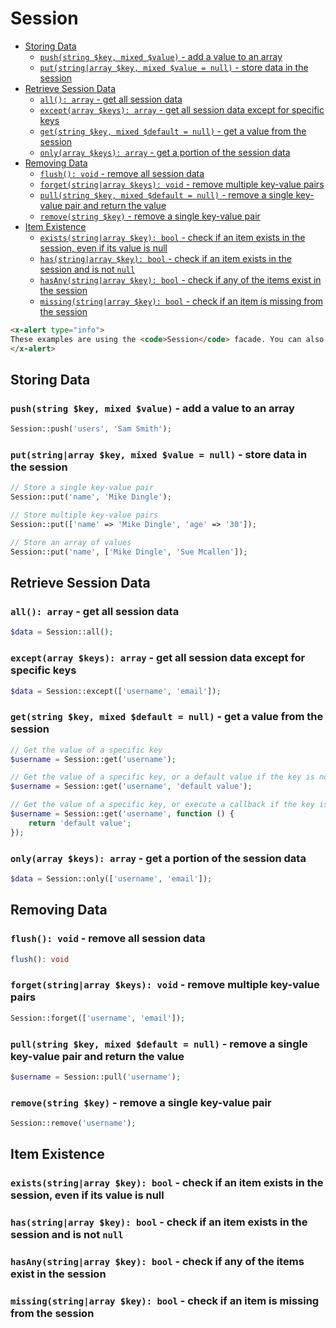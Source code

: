 # Session

<div class="small-headings"></div>

- [Storing Data](#storing-data)
  - [`push(string $key, mixed $value)` - add a value to an array](#pushstring-key-mixed-value---add-a-value-to-an-array)
  - [`put(string|array $key, mixed $value = null)` - store data in the session](#putstringarray-key-mixed-value--null---store-data-in-the-session)
- [Retrieve Session Data](#retrieve-session-data)
  - [`all(): array` - get all session data](#all-array---get-all-session-data)
  - [`except(array $keys): array` - get all session data except for specific keys](#exceptarray-keys-array---get-all-session-data-except-for-specific-keys)
  - [`get(string $key, mixed $default = null)` - get a value from the session](#getstring-key-mixed-default--null---get-a-value-from-the-session)
  - [`only(array $keys): array` - get a portion of the session data](#onlyarray-keys-array---get-a-portion-of-the-session-data)
- [Removing Data](#removing-data)
  - [`flush(): void` - remove all session data](#flush-void---remove-all-session-data)
  - [`forget(string|array $keys): void` - remove multiple key-value pairs](#forgetstringarray-keys-void---remove-multiple-key-value-pairs)
  - [`pull(string $key, mixed $default = null)` - remove a single key-value pair and return the value](#pullstring-key-mixed-default--null---remove-a-single-key-value-pair-and-return-the-value)
  - [`remove(string $key)` - remove a single key-value pair](#removestring-key---remove-a-single-key-value-pair)
- [Item Existence](#item-existence)
  - [`exists(string|array $key): bool` - check if an item exists in the session, even if its value is null](#existsstringarray-key-bool---check-if-an-item-exists-in-the-session-even-if-its-value-is-null)
  - [`has(string|array $key): bool` - check if an item exists in the session and is not `null`](#hasstringarray-key-bool---check-if-an-item-exists-in-the-session-and-is-not-null)
  - [`hasAny(string|array $key): bool` - check if any of the items exist in the session](#hasanystringarray-key-bool---check-if-any-of-the-items-exist-in-the-session)
  - [`missing(string|array $key): bool` - check if an item is missing from the session](#missingstringarray-key-bool---check-if-an-item-is-missing-from-the-session)

```html +parse
<x-alert type="info">
These examples are using the <code>Session</code> facade. You can also use the <code>session()</code> helper function.
</x-alert>
```

## Storing Data

### `push(string $key, mixed $value)` - add a value to an array

```php
Session::push('users', 'Sam Smith');
```

### `put(string|array $key, mixed $value = null)` - store data in the session

```php
// Store a single key-value pair
Session::put('name', 'Mike Dingle'); 

// Store multiple key-value pairs
Session::put(['name' => 'Mike Dingle', 'age' => '30']);

// Store an array of values
Session::put('name', ['Mike Dingle', 'Sue Mcallen']);
```

## Retrieve Session Data

### `all(): array` - get all session data

```php
$data = Session::all();
```

### `except(array $keys): array` - get all session data except for specific keys

```php
$data = Session::except(['username', 'email']);
```

### `get(string $key, mixed $default = null)` - get a value from the session

```php
// Get the value of a specific key
$username = Session::get('username');

// Get the value of a specific key, or a default value if the key is not present
$username = Session::get('username', 'default value');

// Get the value of a specific key, or execute a callback if the key is not present
$username = Session::get('username', function () {
    return 'default value';
});
```

### `only(array $keys): array` - get a portion of the session data

```php
$data = Session::only(['username', 'email']);
```

## Removing Data

### `flush(): void` - remove all session data

```php
flush(): void
```

### `forget(string|array $keys): void` - remove multiple key-value pairs

```php
Session::forget(['username', 'email']);
```

### `pull(string $key, mixed $default = null)` - remove a single key-value pair and return the value
    
```php
$username = Session::pull('username');
```

### `remove(string $key)` - remove a single key-value pair

```php
Session::remove('username');
```

## Item Existence

### `exists(string|array $key): bool` - check if an item exists in the session, even if its value is null

### `has(string|array $key): bool` - check if an item exists in the session and is not `null`

### `hasAny(string|array $key): bool` - check if any of the items exist in the session

### `missing(string|array $key): bool` - check if an item is missing from the session


<!-- ## Storing Session Data in Database -->

<!-- 
ageFlashData(): void
bool isValidId(string|null $id)
bool migrate(bool $destroy = false)
bool regenerate(bool $destroy = false)
bool start()
driver(string|null $driver = null)
except(array $keys): array
flash(string $key, mixed $value = true): void
flashInput(array $value): void
flushMacros(): void
getDrivers(): array
getOldInput(string|null $key = null, mixed $default = null)
getSessionConfig(): array
handlerNeedsRequest(): bool
hasMacro(string $name): bool
hasOldInput(string|null $key = null): bool
increment(string $key, int $amount = 1)
int decrement(string $key, int $amount = 1)
int defaultRouteBlockLockSeconds()
int defaultRouteBlockWaitSeconds()
invalidate(): bool
isStarted(): bool
keep(array|mixed $keys = null): void
macro(string $name, object|callable $macro, object|callable $macro = null): void
mixin(object $mixin, bool $replace = true): void
now(string $key, mixed $value): void
passwordConfirmed(): void
reflash(): void
regenerateToken(): void
remember(string $key, \Closure $callback)
replace(array $attributes): void
save(): void
setDefaultDriver(string $name): void
setExists(bool $value): void
setId(string|null $id): void
setName(string $name): void
setPreviousUrl(string $url): void
setRequestOnHandler(\Illuminate\Http\Request $request): void
string getDefaultDriver()
string getId()
string getName()
string id()
string token()
string|null blockDriver()
string|null previousUrl()
 * -->


